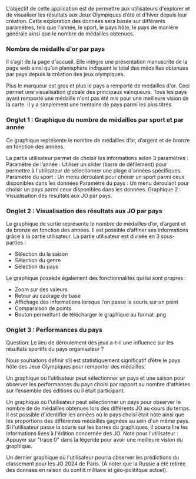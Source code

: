 
L'objectif de cette application est de permettre aux utilisateurs d'explorer et de visualiser les résultats aux Jeux Olympiques d’été et d’hiver depuis leur création. Cette exploration des données sera basée sur différents paramètres, tels que l'année, le sport, le pays hôte, le pays de manière générale ainsi que le nombre de médailles obtenues.

### Nombre de médaille d'or par pays

Il s’agit de la page d'accueil. Elle intégre une présentation manuscrite de la page web ainsi qu’un planisphère indiquant le total des médailles obtenues par pays depuis la création des jeux olympiques.

Plus le marqueur est gros et plus le pays a remporté de médailles d'or. Ceci permet une visualisation globale des principaux vainqueurs. Tous les pays ayant remporté une médaille n'ont pas été mis pour une meilleure vision de la carte. Il y a simplement une trentaine de pays parmi les plus titrés

### Onglet 1 : Graphique du nombre de médailles par sport et par année

Ce graphique représente le nombre de médailles d’or, d’argent et de bronze en fonction des années. 

La partie utilisateur permet de choisir les informations selon 3 paramètres :
Paramètre de l’année : Utiliser un slider (barre de défilement) pour permettre à l'utilisateur de sélectionner une plage d'années spécifiques.
Paramètre du sport : Un menu déroulant pour choisir un sport parmi ceux disponibles dans les données
Paramètre du pays :  Un menu déroulant pour choisir un pays parmi ceux disponibles dans les données.
Graphique 2 :  Visualisation des résultats aux JO par pays. 

### Onglet 2 : Visualisation des résultats aux JO par pays

Le graphique de sortie représente le nombre de médailles d’or, d’argent et de bronze en fonction des années. Il est possible d’affiner ses informations grâce à la partie utilisateur.
La partie utilisateur est divisée en 3 sous-parties :
-	Sélection du la saison
-	Sélection du genre
-	Sélection du pays

Le graphique possède également des fonctionnalités qui lui sont propres :
-	Zoom sur des valeurs
-	Retour au cadrage de base
-	Affichage des informations lorsque l’on passe la souris sur un point
-	Comparaison de points
-	Bouton permettant de télécharger le graphique au format .png

### Onglet 3 : Performances du pays

Question: Le lieu de déroulement des jeux a-t-il une influence sur les résultats sportifs du pays organisateur ?

Nous souhaitons définir s’il est statistiquement significatif d’être le pays hôte des Jeux Olympiques pour remporter des médailles.

Un graphique où l’utilisateur peut sélectionner un pays et une saison pour observer les performances du pays choisi par rapport au nombre d'athlètes sur l’ensemble des éditions où il était participant.

Un graphique où l'utilisateur peut sélectionner un pays pour observer le nombre de de médailles obtenues lors des différents JO au cours du temps. Il est possible d'identifier les années où le pays choisi était hôte ainsi que les proportions des différentes médailles gagnées au sein d'un même pays. Si l'utilisateur passe la souris sur les barres du graphiques, il pourra lire les informations liées à l'édition concernée des JO.
    Note pour l'utilisateur : Appuyer sur "trace 0" dans la légende pour avoir une meilleure vision du graphique.

Un dernier graphique où l'utilisateur pourra observer les prédictions du classement pour les JO 2024 de Paris. (À noter que la Russie a été retirée des données en raison du conflit militaire et géo-polititque actuel).

